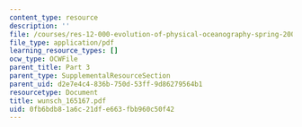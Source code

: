 ```yaml
---
content_type: resource
description: ''
file: /courses/res-12-000-evolution-of-physical-oceanography-spring-2007/0fb6bdb81a6c21dfe663fbb960c50f42_wunsch_165167.pdf
file_type: application/pdf
learning_resource_types: []
ocw_type: OCWFile
parent_title: Part 3
parent_type: SupplementalResourceSection
parent_uid: d2e7e4c4-836b-750d-53ff-9d86279564b1
resourcetype: Document
title: wunsch_165167.pdf
uid: 0fb6bdb8-1a6c-21df-e663-fbb960c50f42
---
```

